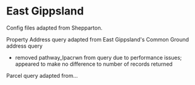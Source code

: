 # East Gippsland

Config files adapted from Shepparton.

Property Address query adapted from East Gippsland's Common Ground address query

* removed pathway_lpacrwn from query due to performance issues; appeared to make no difference to number of records returned

Parcel query adapted from...